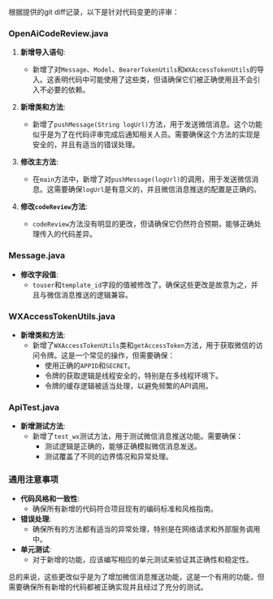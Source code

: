 根据提供的git diff记录，以下是针对代码变更的评审：

### OpenAiCodeReview.java
1. **新增导入语句**:
   - 新增了对`Message`、`Model`、`BearerTokenUtils`和`WXAccessTokenUtils`的导入。这表明代码中可能使用了这些类，但请确保它们被正确使用且不会引入不必要的依赖。

2. **新增类和方法**:
   - 新增了`pushMessage(String logUrl)`方法，用于发送微信消息。这个功能似乎是为了在代码评审完成后通知相关人员。需要确保这个方法的实现是安全的，并且有适当的错误处理。

3. **修改主方法**:
   - 在`main`方法中，新增了对`pushMessage(logUrl)`的调用，用于发送微信消息。这需要确保`logUrl`是有意义的，并且微信消息推送的配置是正确的。

4. **修改`codeReview`方法**:
   - `codeReview`方法没有明显的更改，但请确保它仍然符合预期，能够正确处理传入的代码差异。

### Message.java
- **修改字段值**:
  - `touser`和`template_id`字段的值被修改了。确保这些更改是故意为之，并且与微信消息推送的逻辑兼容。

### WXAccessTokenUtils.java
- **新增类和方法**:
  - 新增了`WXAccessTokenUtils`类和`getAccessToken`方法，用于获取微信的访问令牌。这是一个常见的操作，但需要确保：
    - 使用正确的`APPID`和`SECRET`。
    - 令牌的获取逻辑是线程安全的，特别是在多线程环境下。
    - 令牌的缓存逻辑被适当处理，以避免频繁的API调用。

### ApiTest.java
- **新增测试方法**:
  - 新增了`test_wx`测试方法，用于测试微信消息推送功能。需要确保：
    - 测试逻辑是正确的，能够正确模拟微信消息发送。
    - 测试覆盖了不同的边界情况和异常处理。

### 通用注意事项
- **代码风格和一致性**:
  - 确保所有新增的代码符合项目现有的编码标准和风格指南。
- **错误处理**:
  - 确保所有的方法都有适当的异常处理，特别是在网络请求和外部服务调用中。
- **单元测试**:
  - 对于新增的功能，应该编写相应的单元测试来验证其正确性和稳定性。

总的来说，这些更改似乎是为了增加微信消息推送功能，这是一个有用的功能，但需要确保所有新增的代码都被正确实现并且经过了充分的测试。